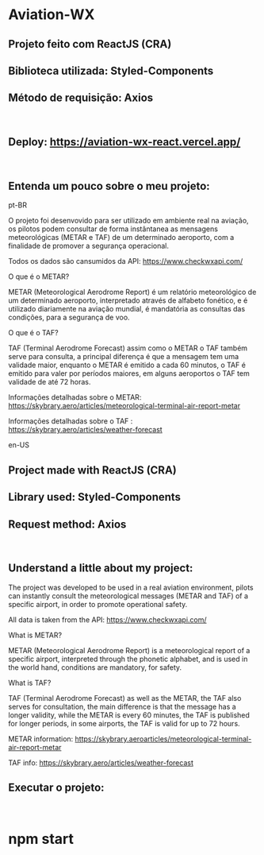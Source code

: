 # Aviation-WX

## Projeto feito com ReactJS (CRA)
## Biblioteca utilizada: Styled-Components
## Método de requisição: Axios

</br>

## Deploy: https://aviation-wx-react.vercel.app/

</br>

## Entenda um pouco sobre o meu projeto:

pt-BR

O projeto foi desenvovido para ser utilizado em ambiente real na aviação, os pilotos podem consultar de forma instântanea as mensagens meteorológicas (METAR e TAF) de um determinado aeroporto, com a finalidade de promover a segurança operacional. 

Todos os dados são cansumidos da API: https://www.checkwxapi.com/

O que é o METAR? 

METAR (Meteorological Aerodrome Report) é um relatório meteorológico de um determinado aeroporto, interpretado através de alfabeto fonético,
e é utilizado diariamente na aviação mundial, é mandatória as consultas das condições, para a segurança de voo.

O que é o TAF?

TAF (Terminal Aerodrome Forecast) assim como o METAR o TAF também serve para consulta, a principal diferença é que a mensagem tem uma validade maior, enquanto o METAR é emitido a cada 60 minutos, o TAF é emitido para valer por períodos maiores, em alguns aeroportos o TAF tem validade de até 72 horas.


Informações detalhadas sobre o METAR: https://skybrary.aero/articles/meteorological-terminal-air-report-metar

Informações detalhadas sobre o TAF : https://skybrary.aero/articles/weather-forecast

en-US

## Project made with ReactJS (CRA)
## Library used: Styled-Components
## Request method: Axios

</br>

## Understand a little about my project:

The project was developed to be used in a real aviation environment, pilots can instantly consult the meteorological messages (METAR and TAF) of a specific airport, in order to promote operational safety.

All data is taken from the API: https://www.checkwxapi.com/

What is METAR?

METAR (Meteorological Aerodrome Report) is a meteorological report of a specific airport, interpreted through the phonetic alphabet,
and is used in the world hand, conditions are mandatory, for safety.

What is TAF?

TAF (Terminal Aerodrome Forecast) as well as the METAR, the TAF also serves for consultation, the main difference is that the message has a longer validity, while the METAR is every 60 minutes, the TAF is published for longer periods, in some airports, the TAF is valid for up to 72 hours.


METAR information: https://skybrary.aeroarticles/meteorological-terminal-air-report-metar

TAF info: https://skybrary.aero/articles/weather-forecast


## Executar o projeto:

</br>

# npm start
